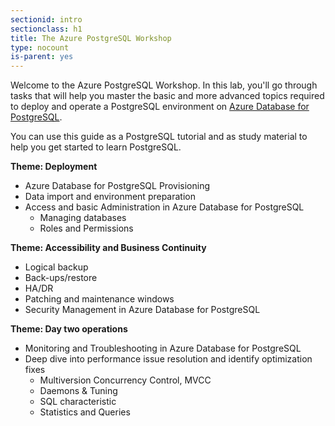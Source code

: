 ```yaml
---
sectionid: intro
sectionclass: h1
title: The Azure PostgreSQL Workshop
type: nocount
is-parent: yes
---
```


Welcome to the Azure PostgreSQL Workshop. In this lab, you'll go through tasks that will help you master the basic and more advanced topics required to deploy and operate a PostgreSQL environment on [Azure Database for PostgreSQL](https://azure.microsoft.com/en-us/services/postgresql/). 

You can use this guide as a PostgreSQL tutorial and as study material to help you get started to learn PostgreSQL.

**Theme: Deployment**
- Azure Database for PostgreSQL Provisioning 
- Data import and environment preparation  
- Access and basic Administration in Azure Database for PostgreSQL
    - Managing databases
	- Roles and Permissions 

**Theme: Accessibility and Business Continuity**
- Logical backup
- Back-ups/restore   
- HA/DR 
- Patching and maintenance windows
- Security Management in Azure Database for PostgreSQL 

**Theme: Day two operations**
- Monitoring and Troubleshooting in Azure Database for PostgreSQL  
- Deep dive into performance issue resolution and identify optimization fixes  
    - Multiversion Concurrency Control, MVCC
    - Daemons & Tuning
    - SQL characteristic
    - Statistics and Queries

